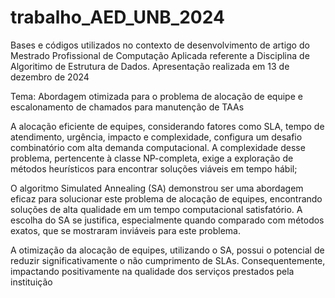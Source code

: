 # trabalho_AED_UNB_2024
Bases e códigos utilizados no contexto de desenvolvimento de artigo do Mestrado Profissional de Computação Aplicada referente a Disciplina de Algoritimo de Estrutura de Dados.
Apresentação realizada em 13 de dezembro de 2024


Tema: Abordagem otimizada para o problema de alocação de equipe e escalonamento de chamados para manutenção de TAAs ​

A alocação eficiente de equipes, considerando fatores como SLA, tempo de atendimento, urgência, impacto e complexidade, configura um desafio combinatório com alta demanda computacional. A complexidade desse problema, pertencente à classe NP-completa, exige a exploração de métodos heurísticos para encontrar soluções viáveis em tempo hábil;​

O algoritmo Simulated Annealing (SA) demonstrou ser uma abordagem eficaz para solucionar este problema de alocação de equipes, encontrando soluções de alta qualidade em um tempo computacional satisfatório. A escolha do SA se justifica, especialmente quando comparado com métodos exatos, que se mostraram inviáveis para este problema.​

A otimização da alocação de equipes, utilizando o SA, possui o potencial de reduzir significativamente o não cumprimento de SLAs. Consequentemente, impactando positivamente na qualidade dos serviços prestados pela instituição​

​
